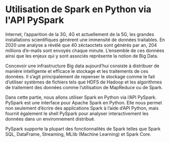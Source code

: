 # Utilisation de Spark en Python via l'API PySpark

Internet, l’apparition de la 3G, 4G et actuellement de la 5G, les grandes 
installations scientifiques génèrent une immensité de données traitables. En 2020 
une analyse a révélé que 40 zéctaoctets sont générés par an, 204 millions d’e-mails 
sont envoyés chaque minute. L’ensemble de ces données ainsi que les enjeux qui y 
sont associés représente la notion de Big Data.

Concevoir une infrastructure Big data aujourd’hui consiste à distribuer de 
manière intelligente et efficace le stockage et les traitements de ces données. Il s’agit 
principalement de repenser le stockage comme le fait d’utiliser systèmes de fichiers 
tels que HDFS de Hadoop et les algorithmes de traitement des données comme 
l’utilisation de MapReduce ou de Spark.

Dans cette partie, nous allons utiliser Spark en Python via l’API PySpark. 
PySpark est une interface pour Apache Spark en Python. Elle nous permet 
non seulement d’écrire des applications Spark à l’aide d’API Python, mais fournit 
également le shell PySpark pour analyser interactivement les données dans un 
environnement distribué. 

PySpark supporte la plupart des fonctionnalités de Spark telles que Spark 
SQL, DataFrame, Streaming, MLlib (Machine Learning) et Spark Core.
